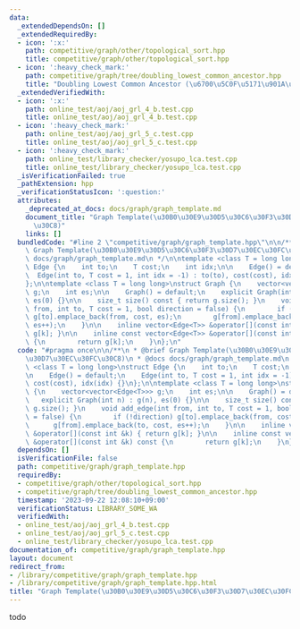 ```yaml
---
data:
  _extendedDependsOn: []
  _extendedRequiredBy:
  - icon: ':x:'
    path: competitive/graph/other/topological_sort.hpp
    title: competitive/graph/other/topological_sort.hpp
  - icon: ':heavy_check_mark:'
    path: competitive/graph/tree/doubling_lowest_common_ancestor.hpp
    title: "Doubling Lowest Common Ancestor (\u6700\u5C0F\u5171\u901A\u7956\u5148)"
  _extendedVerifiedWith:
  - icon: ':x:'
    path: online_test/aoj/aoj_grl_4_b.test.cpp
    title: online_test/aoj/aoj_grl_4_b.test.cpp
  - icon: ':heavy_check_mark:'
    path: online_test/aoj/aoj_grl_5_c.test.cpp
    title: online_test/aoj/aoj_grl_5_c.test.cpp
  - icon: ':heavy_check_mark:'
    path: online_test/library_checker/yosupo_lca.test.cpp
    title: online_test/library_checker/yosupo_lca.test.cpp
  _isVerificationFailed: true
  _pathExtension: hpp
  _verificationStatusIcon: ':question:'
  attributes:
    _deprecated_at_docs: docs/graph/graph_template.md
    document_title: "Graph Template(\u30B0\u30E9\u30D5\u30C6\u30F3\u30D7\u30EC\u30FC\
      \u30C8)"
    links: []
  bundledCode: "#line 2 \"competitive/graph/graph_template.hpp\"\n\n/**\n * @brief\
    \ Graph Template(\u30B0\u30E9\u30D5\u30C6\u30F3\u30D7\u30EC\u30FC\u30C8)\n * @docs\
    \ docs/graph/graph_template.md\n */\n\ntemplate <class T = long long>\nstruct\
    \ Edge {\n    int to;\n    T cost;\n    int idx;\n\n    Edge() = default;\n  \
    \  Edge(int to, T cost = 1, int idx = -1) : to(to), cost(cost), idx(idx) {}\n\
    };\n\ntemplate <class T = long long>\nstruct Graph {\n    vector<vector<Edge<T>>>\
    \ g;\n    int es;\n\n    Graph() = default;\n    explicit Graph(int n) : g(n),\
    \ es(0) {}\n\n    size_t size() const { return g.size(); }\n    void add_edge(int\
    \ from, int to, T cost = 1, bool direction = false) {\n        if (!direction)\
    \ g[to].emplace_back(from, cost, es);\n        g[from].emplace_back(to, cost,\
    \ es++);\n    }\n\n    inline vector<Edge<T>> &operator[](const int &k) { return\
    \ g[k]; }\n\n    inline const vector<Edge<T>> &operator[](const int &k) const\
    \ {\n        return g[k];\n    }\n};\n"
  code: "#pragma once\n\n/**\n * @brief Graph Template(\u30B0\u30E9\u30D5\u30C6\u30F3\
    \u30D7\u30EC\u30FC\u30C8)\n * @docs docs/graph/graph_template.md\n */\n\ntemplate\
    \ <class T = long long>\nstruct Edge {\n    int to;\n    T cost;\n    int idx;\n\
    \n    Edge() = default;\n    Edge(int to, T cost = 1, int idx = -1) : to(to),\
    \ cost(cost), idx(idx) {}\n};\n\ntemplate <class T = long long>\nstruct Graph\
    \ {\n    vector<vector<Edge<T>>> g;\n    int es;\n\n    Graph() = default;\n \
    \   explicit Graph(int n) : g(n), es(0) {}\n\n    size_t size() const { return\
    \ g.size(); }\n    void add_edge(int from, int to, T cost = 1, bool direction\
    \ = false) {\n        if (!direction) g[to].emplace_back(from, cost, es);\n  \
    \      g[from].emplace_back(to, cost, es++);\n    }\n\n    inline vector<Edge<T>>\
    \ &operator[](const int &k) { return g[k]; }\n\n    inline const vector<Edge<T>>\
    \ &operator[](const int &k) const {\n        return g[k];\n    }\n};"
  dependsOn: []
  isVerificationFile: false
  path: competitive/graph/graph_template.hpp
  requiredBy:
  - competitive/graph/other/topological_sort.hpp
  - competitive/graph/tree/doubling_lowest_common_ancestor.hpp
  timestamp: '2023-09-22 12:08:10+09:00'
  verificationStatus: LIBRARY_SOME_WA
  verifiedWith:
  - online_test/aoj/aoj_grl_4_b.test.cpp
  - online_test/aoj/aoj_grl_5_c.test.cpp
  - online_test/library_checker/yosupo_lca.test.cpp
documentation_of: competitive/graph/graph_template.hpp
layout: document
redirect_from:
- /library/competitive/graph/graph_template.hpp
- /library/competitive/graph/graph_template.hpp.html
title: "Graph Template(\u30B0\u30E9\u30D5\u30C6\u30F3\u30D7\u30EC\u30FC\u30C8)"
---
```

todo